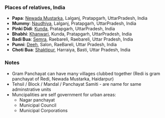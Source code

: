 ### Places of relatives, India

- **Papa**: [Newada Mustarka](https://villageinfo.in/uttar-pradesh/pratapgarh/lalganj/newada-mustarka.html),  Lalganj, 	Pratapgarh, UttarPradesh, India
- **Mummy**: [Naudhiya](https://villageinfo.in/uttar-pradesh/pratapgarh/lalganj/naudhiya.html),         Lalganj, 	Pratapgarh, UttarPradesh, India
- **Pinki Didi**: [Kunda](https://villageinfo.in/uttar-pradesh/pratapgarh/kunda.html), Pratapgarh, UttarPradesh, India
- **Bhabhi**: [Khanwari](https://villageinfo.in/uttar-pradesh/pratapgarh/kunda/khanwari.html), Kunda,		Pratapgarh, UttarPradesh, India 
- **Badi Bua**: [Semra](https://villageinfo.in/uttar-pradesh/rae-bareli/rae-bareli/semra.html),  Raebareli, 	Raebareli, 	Uttar Pradesh, India 
- **Punni**: [Deeh](https://villageinfo.in/uttar-pradesh/rae-bareli/salon/deeh.html),   Salon, RaeBareli, 	Uttar Pradesh, India
- **Choti Bua**: [Shaktipur](https://villageinfo.in/uttar-pradesh/basti/harraiya/shaktipur.html), 		Harraiya, 	Basti,      Uttar Pradesh, India 


### Notes

* Gram Panchayat can have many villages clubbed together (Redi is gram panchayat of Redi, Newada Mustarka, Haidarpur)
* Tehsil / Block / Mandal / Panchayat Samiti - are name for same adminstrative units
* Muncipalities are self government for urban areas: 
  - Nagar panchayat 
  - Municipal Council 
  - Municipal Corporations
  
